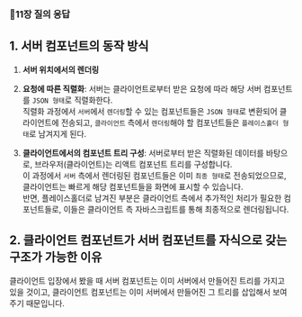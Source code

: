 ### 🤔11장 질의 응답

## 1. 서버 컴포넌트의 동작 방식

1. **서버 위치에서의 렌더링**

2. **요청에 따른 직렬화**: 서버는 클라이언트로부터 받은 요청에 따라 해당 서버 컴포넌트를 `JSON 형태`로 직렬화한다.
   <br/> 직렬화 과정에서 `서버`에서 `렌더링`할 수 있는 컴포넌트들은 `JSON 형태`로 변환되어 클라이언트에 전송되고, `클라이언트` 측에서 `렌더링`해야 할 컴포넌트들은 `플레이스홀더 형태`로 남겨지게 된다.

3. **클라이언트에서의 컴포넌트 트리 구성**: 서버로부터 받은 직렬화된 데이터를 바탕으로, 브라우저(클라이언트)는 리액트 컴포넌트 트리를 구성합니다. <br/> 이 과정에서 `서버` 측에서 렌더링된 컴포넌트들은 이미 `최종 형태`로 전송되었으므로, 클라이언트는 빠르게 해당 컴포넌트들을 화면에 표시할 수 있습니다. <br/> 반면, 플레이스홀더로 남겨진 부분은 클라이언트 측에서 추가적인 처리가 필요한 컴포넌트들로, 이들은 클라이언트 측 자바스크립트를 통해 최종적으로 렌더링됩니다.


## 2. 클라이언트 컴포넌트가 서버 컴포넌트를 자식으로 갖는 구조가 가능한 이유

클라이언트 입장에서 봤을 때 서버 컴포넌트는 이미 서버에서 만들어진 트리를 가지고 있을 것이고, 클라이언트 컴포넌트는 이미 서버에서 만들어진 그 트리를 삽입해서 보여주기 때문입니다.
